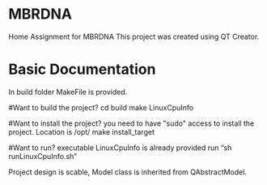 # MBRDNA
Home Assignment for MBRDNA
This project was created using QT Creator.  

# Basic Documentation
In build folder
MakeFile is provided.

#Want to build the project?
cd build
make LinuxCpuInfo

#Want to install the project?
you need to have "sudo" access to install the project. Location is /opt/
make install_target

#Want to run?
executable LinuxCpuInfo is already provided
run “sh runLinuxCpuInfo.sh”

Project design is scable, Model class is inherited from QAbstractModel. 

